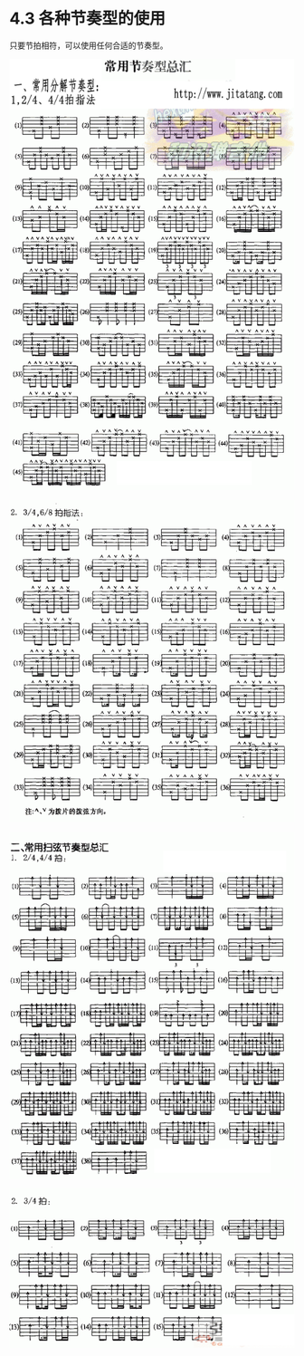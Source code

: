 # 4.3 各种节奏型的使用

只要节拍相符，可以使用任何合适的节奏型。

![function 1](../images/function1.gif)

![function 2](../images/function2.gif)

![function 3](../images/function3.gif)

![function 4](../images/function4.gif)
